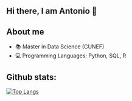 ## Hi there, I am Antonio 👋

## About me

- 📚 Master in Data Science (CUNEF)
- 💻 Programming Languages: Python, SQL, R 

## Github stats:

[![Top Langs](https://github-readme-stats.vercel.app/api/top-langs/?username=anuraghazra)](https://github.com/antonionogues/github-readme-stats)
